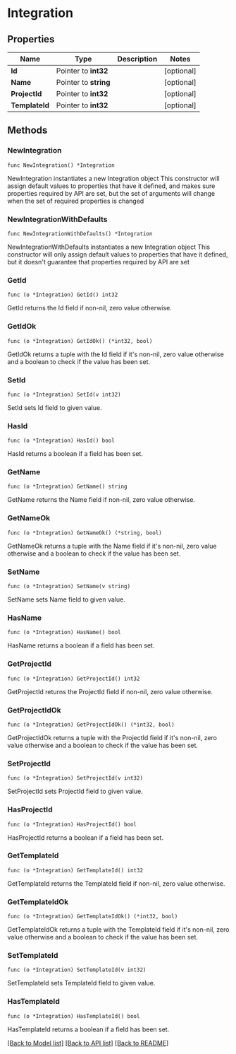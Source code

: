 # Integration

## Properties

Name | Type | Description | Notes
------------ | ------------- | ------------- | -------------
**Id** | Pointer to **int32** |  | [optional] 
**Name** | Pointer to **string** |  | [optional] 
**ProjectId** | Pointer to **int32** |  | [optional] 
**TemplateId** | Pointer to **int32** |  | [optional] 

## Methods

### NewIntegration

`func NewIntegration() *Integration`

NewIntegration instantiates a new Integration object
This constructor will assign default values to properties that have it defined,
and makes sure properties required by API are set, but the set of arguments
will change when the set of required properties is changed

### NewIntegrationWithDefaults

`func NewIntegrationWithDefaults() *Integration`

NewIntegrationWithDefaults instantiates a new Integration object
This constructor will only assign default values to properties that have it defined,
but it doesn't guarantee that properties required by API are set

### GetId

`func (o *Integration) GetId() int32`

GetId returns the Id field if non-nil, zero value otherwise.

### GetIdOk

`func (o *Integration) GetIdOk() (*int32, bool)`

GetIdOk returns a tuple with the Id field if it's non-nil, zero value otherwise
and a boolean to check if the value has been set.

### SetId

`func (o *Integration) SetId(v int32)`

SetId sets Id field to given value.

### HasId

`func (o *Integration) HasId() bool`

HasId returns a boolean if a field has been set.

### GetName

`func (o *Integration) GetName() string`

GetName returns the Name field if non-nil, zero value otherwise.

### GetNameOk

`func (o *Integration) GetNameOk() (*string, bool)`

GetNameOk returns a tuple with the Name field if it's non-nil, zero value otherwise
and a boolean to check if the value has been set.

### SetName

`func (o *Integration) SetName(v string)`

SetName sets Name field to given value.

### HasName

`func (o *Integration) HasName() bool`

HasName returns a boolean if a field has been set.

### GetProjectId

`func (o *Integration) GetProjectId() int32`

GetProjectId returns the ProjectId field if non-nil, zero value otherwise.

### GetProjectIdOk

`func (o *Integration) GetProjectIdOk() (*int32, bool)`

GetProjectIdOk returns a tuple with the ProjectId field if it's non-nil, zero value otherwise
and a boolean to check if the value has been set.

### SetProjectId

`func (o *Integration) SetProjectId(v int32)`

SetProjectId sets ProjectId field to given value.

### HasProjectId

`func (o *Integration) HasProjectId() bool`

HasProjectId returns a boolean if a field has been set.

### GetTemplateId

`func (o *Integration) GetTemplateId() int32`

GetTemplateId returns the TemplateId field if non-nil, zero value otherwise.

### GetTemplateIdOk

`func (o *Integration) GetTemplateIdOk() (*int32, bool)`

GetTemplateIdOk returns a tuple with the TemplateId field if it's non-nil, zero value otherwise
and a boolean to check if the value has been set.

### SetTemplateId

`func (o *Integration) SetTemplateId(v int32)`

SetTemplateId sets TemplateId field to given value.

### HasTemplateId

`func (o *Integration) HasTemplateId() bool`

HasTemplateId returns a boolean if a field has been set.


[[Back to Model list]](../README.md#documentation-for-models) [[Back to API list]](../README.md#documentation-for-api-endpoints) [[Back to README]](../README.md)


